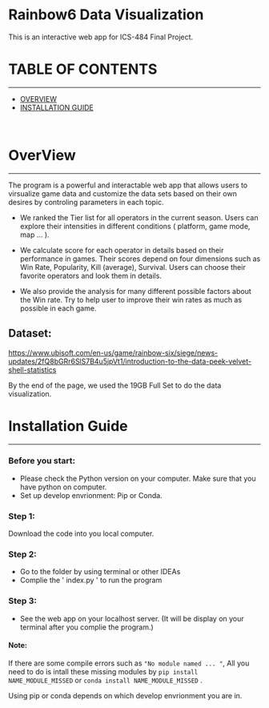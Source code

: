 # Rainbow6 Data Visualization 
This is an interactive web app for ICS-484 Final Project.

# TABLE OF CONTENTS
*** 
*   [OVERVIEW](#overview)
*   [INSTALLATION GUIDE](#installation-guide)

<br/>

# OverView 
***
The program is a powerful and interactable web app that allows users to virsualize game data and customize the data sets based on their own desires by controling parameters in each topic. 

*   We ranked the Tier list for all operators in the current season. Users can explore their intensities in different conditions ( platform, game mode, map ... ). 

*   We calculate score for each operator in details based on their performance in games. Their scores depend on four dimensions such as Win Rate, Popularity, Kill (average), Survival. Users can choose their favorite operators and look them in details. 

*   We also provide the analysis for many different possible factors about the Win rate. Try to help user to improve their win rates as much as possible in each game.

## Dataset:
https://www.ubisoft.com/en-us/game/rainbow-six/siege/news-updates/2fQ8bGRr6SlS7B4u5jpVt1/introduction-to-the-data-peek-velvet-shell-statistics

By the end of the page, we used the 19GB Full Set to do the data visualization.

# Installation Guide
***
### Before you start:
*   Please check the Python version on your computer. Make sure that you have python on computer.
*   Set up develop envrionment: Pip or Conda.

### Step 1:
Download the code into you local computer.

### Step 2:
*   Go to the folder by using terminal or other IDEAs
*   Complie the ' index.py ' to run the program

### Step 3:
*   See the web app on your localhost server. (It will be display on your terminal after you complie the program.)


#### Note:
If there are some compile errors such as ``` "No module named ... " ```, 
All you need to do is intall these missing modules by ``` pip install NAME_MODULE_MISSED ``` or 
``` conda install NAME_MODULE_MISSED ``` . 

Using pip or conda depends on which develop envrionment you are in. 
